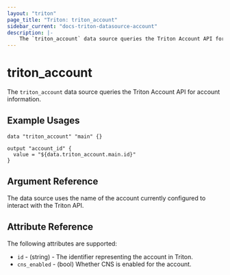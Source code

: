 ```yaml
---
layout: "triton"
page_title: "Triton: triton_account"
sidebar_current: "docs-triton-datasource-account"
description: |-
    The `triton_account` data source queries the Triton Account API for account information.
---
```


# triton_account

The `triton_account` data source queries the Triton Account API for account information.

## Example Usages

```hcl
data "triton_account" "main" {}

output "account_id" {
  value = "${data.triton_account.main.id}"
}
```

## Argument Reference

The data source uses the name of the account currently configured to interact with the Triton API.

## Attribute Reference

The following attributes are supported:

* `id` - (string) - The identifier representing the account in Triton.
* `cns_enabled` - (bool) Whether CNS is enabled for the account.
